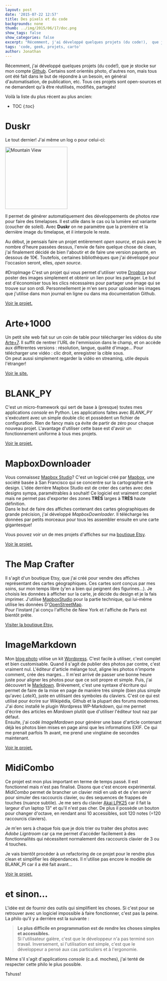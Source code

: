 ```yaml
---
layout: post
date: '2015-07-22 12:57'
title: Des pixels et du code
backgrounds: none
thumb: ../img/2015/06/17/doc.png
show_tags: false
show_categories: false
excerpt: "Récemment, j'ai développé quelques projets (du code!),  que je stocke sur mon compte Github. Certains sont orientés photo, d'autres non, mais tous ont été fait dans le but de répondre à un besoin, en général d'automatisation, de publication. Il sont aussi fait pour être partagés!"
tags: 'code, geek, projets, carto'
author: Jonathan
---
```


Récemment, j'ai développé quelques projets (du code!),  que je stocke sur mon compte [Github](https://github.com/jonathanlurie/). Certains sont orientés photo, d'autres non, mais tous ont été fait dans le but de répondre à un besoin, en général d'automatisation, de publication, etc.
Tous ces projets sont open-sources et ne demandent qu'à être réutilisés, modifiés, partagés!  

Voilà la liste du plus récent au plus ancien:

* TOC
{:toc}

# Duskr
Le tout dernier! J'ai même un log o pour celui-ci:

<img src="https://www.dropbox.com/s/hvcd3okmhla5daq/logo-apha.png?dl=0&raw=1" alt="Mountain View" style="width:200px">

Il permet de générer automatiquement des développements de photos *raw* pour faire des timelapses. Il est utile dans le cas où la lumière est variante (coucher de soleil). Avec **Duskr** on ne paramètre que la première et la dernière image du timelapse, et il interpole le reste.

Au début, je pensais faire un projet entièrement *open source*, et puis avec le nombre d'heure passées dessus, l'envie de faire quelque chose de clean, j'ai finalement décidé de bien l'aboutir et de faire une version payante, en dessous de 10€. Toutefois, certaines bibliothèques que j'ai développé pour l'occasion seront, elles, *open source*.  

#DropImage
C'est un projet qui vous permet d'utiliser votre [Dropbox](www.dropbox.com) pour poster des images simplement et obtenir un lien pour les partager. Le but est d'économiser tous les clics nécessaires pour partager une image qui se trouve sur son ordi. Personnellement je m'en sers pour uploader les images que j'utilise dans mon journal en ligne ou dans ma documentation Github.

[Voir le projet.](https://github.com/jonathanlurie/dropImage)

# Arte+1000
Un petit site web fait sur un coin de table pour télécharger les vidéos du site [Arte+7](http://www.arte.tv/guide/fr/plus7). Il suffit de rentrer l'URL de l'emmission dans le champ, et on accède aux différentes versions : résolution, langue, qualité d'image...
Pour télécharger une vidéo : clic droit, enregistrer la cible sous.  
On peut aussi simplement regarder la vidéo en streaming, utile depuis l'étranger!

[Voir le site.](http://stuff.jonathanlurie.fr/arte+1000/)

# BLANK_PY
C'est un micro-framework qui sert de base à (presque) toutes mes applications *console*  en Python. Les applications faites avec *BLANK_PY* s'exécutent avec un simple double clic et possèdent un fichier de configuration. Rien de fancy mais ça évite de partir de zéro pour chaque nouveau projet. L'avantage d'utiliser cette base est d'avoir un fonctionnement uniforme à tous mes projets.  

[Voir le projet.](https://github.com/jonathanlurie/BLANK_PY)

# MapboxDownloader
Vous connaissez [Mapbox Studio](https://www.mapbox.com/mapbox-studio/)? C'est un logiciel créé par [Mapbox](https://www.mapbox.com/), une société basée à San Francisco qui se concentre sur la cartographie et le design. L'idée derrière Mapbox Studio est de créer des cartes avec des designs sympa, paramétrables à souhait! Ce logiciel est vraiment complet mais ne permet pas d'exporter des zones **TRÈS** larges à **TRÈS** haute définition.  
Dans le but de faire des affiches contenant des cartes géographiques de grande précision, j'ai développé *MapboxDownloader*. Il télécharge les données par petits morceaux pour tous les assembler ensuite en une carte gigantesque!

Vous pouvez voir un de mes projets d'affiches sur ma [boutique Etsy](https://www.etsy.com/fr/listing/207605214/manhattan-new-york-black-and-white?ref=shop_home_active_1).

[Voir le projet.](https://github.com/jonathanlurie/MapboxDownloader)

# The Map Crafter

Il s'agit d'un boutique Etsy, que j'ai créé pour vendre des affiches représentant des cartes géographiques. Ces cartes sont conçus par mes soins, sur mon temps libre (y'en a bien qui peignent des figurines...). Je choisis les données à afficher sur la carte, je décide du design et je la fais imprimer. J'utilise [MapboxStudio](https://www.mapbox.com/mapbox-studio/) pour la partie technique, qui lui-même utilise les données D'[OpenStreetMap](http://www.openstreetmap.org/).  
Pour l'instant j'ai conçu l'affiche de New York et l'affiche de Paris est bientôt prête.

[Visiter la boutique Etsy.](https://www.etsy.com/fr/listing/207605214/manhattan-new-york-black-and-white?ref=shop_home_active_1)

# ImageMarkdown
Mon [blog photo](www.jonathanlurie.fr) utilise un kit [Wordpress](https://wordpress.org/). C'est facile à utiliser, c'est complet et bien customisable. Quand il s'agit de publier des photos par contre, c'est vraiment nul. L'éditeur d'article mélange tout, aligne les photos n'importe comment, crée des marges... Il m'est arrivé de passer une bonne heure juste pour aligner les photos pour que ce soit propre et simple.
Puis, j'ai découvert le [Markdown](http://fr.wikipedia.org/wiki/Markdown). Brièvement, c'est une syntaxe d'écriture qui permet de faire de la mise en page de manière très simple (bien plus simple qu'avec *LateX*), juste en utilisant des symboles du claviers. C'est ce qui est utilisé pour écrire sur Wikipédia, Github et la plupart des forums modernes.  J'ai donc installé le plugin Wordpress WP-Markdown, qui me permet d'écrire des articles en *Mardown* plutôt que d'utiliser l'éditeur tout naz par défaut.  
Ensuite, j'ai codé *ImageMardown* pour générer une base d'article contenant déjà les photos bien mises en page ainsi que les informations EXIF. Ce qui me prenait parfois 1h avant, me prend une vingtaine de secondes maintenant.

[Voir le projet.](https://github.com/jonathanlurie/ImageMarkdown)

# MidiCombo
Ce projet est mon plus important en terme de temps passé. Il est fonctionnel mais n'est pas finalisé. Disons que c'est encore expérimental.
*MidiCombo* permet de brancher un clavier *midi* en usb et de s'en servir pour simuler des raccourcis clavier, ou des sequences de frappes de touches (nuance subtile). Je me sers du clavier [Akai LPK25](http://www.akaipro.com/product/lpk25) car il fait la largeur d'un laptop 13" et qu'il n'est pas cher. De plus il possède un bouton pour changer d'octave, en rendant ansi 10 accessibles, soit 120 notes (=120 raccourcis claviers).  

Je m'en sers à chaque fois que je dois trier ou traiter des photos avec *Adobe Ligntroom* car ça me permet d'accéder facilement à des fonctionnalités qui nécessitent normalement des raccourcis clavier de 3 ou 4 touches.

Je vais bientôt procéder à un refactoring de ce projet pour le rendre plus clean et simplifier les dépendances. Il n'utilise pas encore le modèle de BLANK_PI car il a été fait avant...

[Voir le projet.](https://github.com/jonathanlurie/MidiCombo)

# et sinon...
L'idée est de fournir des outils qui simplifient les choses. Si c'est pour se retrouver avec un logiciel impossible à faire fonctionner, c'est pas la peine.  
La philo qu'il y a derrière est la suivante :
> **Le plus difficile en programmation est de rendre les choses simples et accessibles.**  
Si l'utilisateur galère, c'est que le développeur n'a pas terminé son travail. Inversement, si l'utilisation est simple, c'est que le développeur a pensé aux cas particuliers et à l'ergonomie.

Même s'il s'agit d'applications *console* (c.a.d. moches), j'ai tenté de respecter cette philo le plus possible.

Tshuss!
